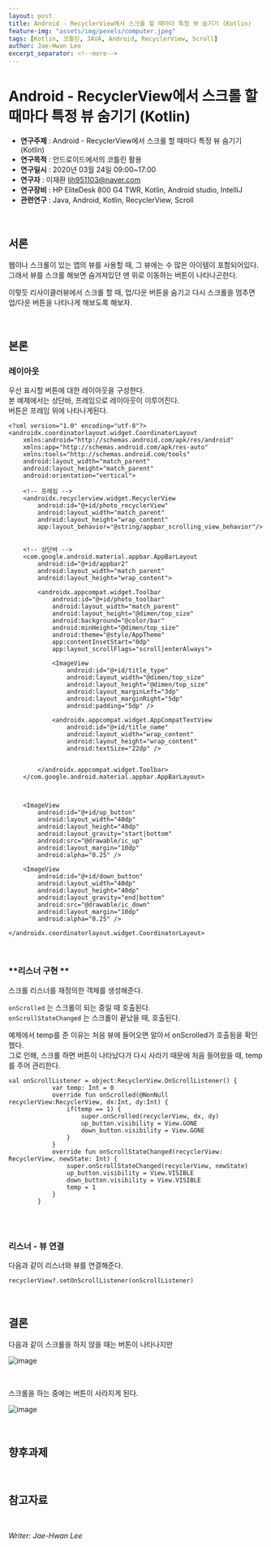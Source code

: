 ```yaml
---
layout: post
title: Android - RecyclerView에서 스크롤 할 때마다 특정 뷰 숨기기 (Kotlin)
feature-img: "assets/img/pexels/computer.jpeg"
tags: [Kotlin, 코틀린, JAVA, Android, RecyclerView, Scroll]
author: Jae-Hwan Lee
excerpt_separator: <!--more-->
---
```


# Android - RecyclerView에서 스크롤 할 때마다 특정 뷰 숨기기 (Kotlin)
<!--more-->
* **연구주제** : Android - RecyclerView에서 스크롤 할 때마다 특정 뷰 숨기기 (Kotlin)
* **연구목적** : 안드로이드에서의 코틀린 활용
* **연구일시** : 2020년 03월 24일 09:00~17:00
* **연구자** : 이재환 <ljh951103@naver.com>
* **연구장비** : HP EliteDesk 800 G4 TWR, Kotlin, Android studio, IntelliJ
* **관련연구** : Java, Android, Kotlin, RecyclerView, Scroll

<br>

## 서론

웹이나 스크롤이 있는 앱의 뷰를 사용할 때, 그 뷰에는 수 많은 아이템이 포함되어있다.  
그래서 뷰를 스크롤 해보면 숨겨져있던 맨 위로 이동하는 버튼이 나타나곤한다.  

이렇듯 리사이클러뷰에서 스크롤 할 때, 업/다운 버튼을 숨기고 다시 스크롤을 멈추면 업/다운 버튼을 나타나게 해보도록 해보자.

<br>

## 본론

### **레이아웃**

우선 표시할 버튼에 대한 레이아웃을 구성한다.  
본 예제에서는 상단바, 프레임으로 레이아웃이 이루어진다.  
버튼은 프레임 위에 나타나게된다.

````
<?xml version="1.0" encoding="utf-8"?>
<androidx.coordinatorlayout.widget.CoordinatorLayout
    xmlns:android="http://schemas.android.com/apk/res/android"
    xmlns:app="http://schemas.android.com/apk/res-auto"
    xmlns:tools="http://schemas.android.com/tools"
    android:layout_width="match_parent"
    android:layout_height="match_parent"
    android:orientation="vertical">

    <!-- 프레임 -->
    <androidx.recyclerview.widget.RecyclerView
        android:id="@+id/photo_recyclerView"
        android:layout_width="match_parent"
        android:layout_height="wrap_content"
        app:layout_behavior="@string/appbar_scrolling_view_behavior"/>


    <!-- 상단바 -->
    <com.google.android.material.appbar.AppBarLayout
        android:id="@+id/appbar2"
        android:layout_width="match_parent"
        android:layout_height="wrap_content">

        <androidx.appcompat.widget.Toolbar
            android:id="@+id/photo_toolbar"
            android:layout_width="match_parent"
            android:layout_height="@dimen/top_size"
            android:background="@color/bar"
            android:minHeight="@dimen/top_size"
            android:theme="@style/AppTheme"
            app:contentInsetStart="0dp"
            app:layout_scrollFlags="scroll|enterAlways">

            <ImageView
                android:id="@+id/title_type"
                android:layout_width="@dimen/top_size"
                android:layout_height="@dimen/top_size"
                android:layout_marginLeft="3dp"
                android:layout_marginRight="5dp"
                android:padding="5dp" />

            <androidx.appcompat.widget.AppCompatTextView
                android:id="@+id/title_name"
                android:layout_width="wrap_content"
                android:layout_height="wrap_content"
                android:textSize="22dp" />


        </androidx.appcompat.widget.Toolbar>
    </com.google.android.material.appbar.AppBarLayout>



    <ImageView
        android:id="@+id/up_button"
        android:layout_width="40dp"
        android:layout_height="40dp"
        android:layout_gravity="start|bottom"
        android:src="@drawable/ic_up"
        android:layout_margin="10dp"
        android:alpha="0.25" />

    <ImageView
        android:id="@+id/down_button"
        android:layout_width="40dp"
        android:layout_height="40dp"
        android:layout_gravity="end|bottom"
        android:src="@drawable/ic_down"
        android:layout_margin="10dp"
        android:alpha="0.25" />

</androidx.coordinatorlayout.widget.CoordinatorLayout>
````

<br>

### **리스너 구현 **

스크롤 리스너를 재정의한 객체를 생성해준다.  

`onScrolled` 는 스크롤이 되는 중일 때 호출된다.  
`onScrollStateChanged` 는 스크롤이 끝났을 때, 호출된다.

예제에서 temp를 준 이유는 처음 뷰에 들어오면 알아서 onScrolled가 호출됨을 확인했다.  
그로 인해, 스크롤 하면 버튼이 나타났다가 다시 사라기 때문에 처음 들어왔을 때, temp를 주어 관리한다.

````
val onScrollListener = object:RecyclerView.OnScrollListener() {
            var temp: Int = 0
            override fun onScrolled(@NonNull recyclerView:RecyclerView, dx:Int, dy:Int) {
                if(temp == 1) {
                    super.onScrolled(recyclerView, dx, dy)
                    up_button.visibility = View.GONE
                    down_button.visibility = View.GONE
                }
            }
            override fun onScrollStateChanged(recyclerView: RecyclerView, newState: Int) {
                super.onScrollStateChanged(recyclerView, newState)
                up_button.visibility = View.VISIBLE
                down_button.visibility = View.VISIBLE
                temp = 1
            }
        }
    
````

<br>

### **리스너 - 뷰 연결**

다음과 같이 리스너와 뷰를 연결해준다.

````
recyclerView?.setOnScrollListener(onScrollListener)
````

<br>

## 결론

다음과 같이 스크롤을 하지 않을 때는 버튼이 나타나지만

![image](https://user-images.githubusercontent.com/57826388/76158005-58039b80-6154-11ea-9ec8-97092c2a6c36.png)

<br>

스크롤을 하는 중에는 버튼이 사라지게 된다.

![image](https://user-images.githubusercontent.com/57826388/76158007-5df97c80-6154-11ea-8365-35680e894288.png)

<br>

## 향후과제

<br>

## 참고자료

<br>

*Writer: Jae-Hwan Lee*